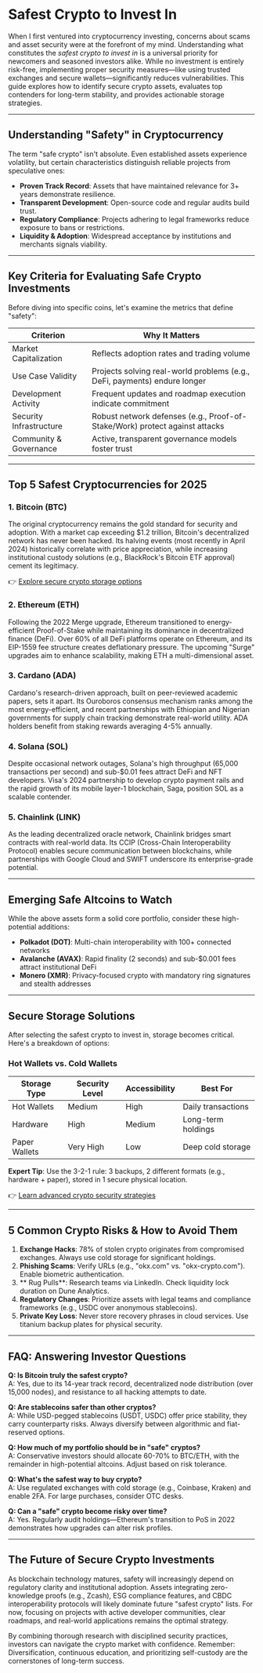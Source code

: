 # Safest Crypto to Invest In

When I first ventured into cryptocurrency investing, concerns about scams and asset security were at the forefront of my mind. Understanding what constitutes the *safest crypto to invest in* is a universal priority for newcomers and seasoned investors alike. While no investment is entirely risk-free, implementing proper security measures—like using trusted exchanges and secure wallets—significantly reduces vulnerabilities. This guide explores how to identify secure crypto assets, evaluates top contenders for long-term stability, and provides actionable storage strategies.

---

## Understanding "Safety" in Cryptocurrency

The term "safe crypto" isn't absolute. Even established assets experience volatility, but certain characteristics distinguish reliable projects from speculative ones:

- **Proven Track Record**: Assets that have maintained relevance for 3+ years demonstrate resilience.
- **Transparent Development**: Open-source code and regular audits build trust.
- **Regulatory Compliance**: Projects adhering to legal frameworks reduce exposure to bans or restrictions.
- **Liquidity & Adoption**: Widespread acceptance by institutions and merchants signals viability.

---

## Key Criteria for Evaluating Safe Crypto Investments

Before diving into specific coins, let's examine the metrics that define "safety":

| Criterion               | Why It Matters                                                                 |
|------------------------|---------------------------------------------------------------------------------|
| Market Capitalization  | Reflects adoption rates and trading volume                                      |
| Use Case Validity      | Projects solving real-world problems (e.g., DeFi, payments) endure longer       |
| Development Activity   | Frequent updates and roadmap execution indicate commitment                      |
| Security Infrastructure| Robust network defenses (e.g., Proof-of-Stake/Work) protect against attacks     |
| Community & Governance | Active, transparent governance models foster trust                              |

---

## Top 5 Safest Cryptocurrencies for 2025

### 1. **Bitcoin (BTC)**
The original cryptocurrency remains the gold standard for security and adoption. With a market cap exceeding $1.2 trillion, Bitcoin's decentralized network has never been hacked. Its halving events (most recently in April 2024) historically correlate with price appreciation, while increasing institutional custody solutions (e.g., BlackRock's Bitcoin ETF approval) cement its legitimacy.

👉 [Explore secure crypto storage options](https://bit.ly/okx-bonus)

### 2. **Ethereum (ETH)**
Following the 2022 Merge upgrade, Ethereum transitioned to energy-efficient Proof-of-Stake while maintaining its dominance in decentralized finance (DeFi). Over 60% of all DeFi platforms operate on Ethereum, and its EIP-1559 fee structure creates deflationary pressure. The upcoming "Surge" upgrades aim to enhance scalability, making ETH a multi-dimensional asset.

### 3. **Cardano (ADA)**
Cardano's research-driven approach, built on peer-reviewed academic papers, sets it apart. Its Ouroboros consensus mechanism ranks among the most energy-efficient, and recent partnerships with Ethiopian and Nigerian governments for supply chain tracking demonstrate real-world utility. ADA holders benefit from staking rewards averaging 4-5% annually.

### 4. **Solana (SOL)**
Despite occasional network outages, Solana's high throughput (65,000 transactions per second) and sub-$0.01 fees attract DeFi and NFT developers. Visa's 2024 partnership to develop crypto payment rails and the rapid growth of its mobile layer-1 blockchain, Saga, position SOL as a scalable contender.

### 5. **Chainlink (LINK)**
As the leading decentralized oracle network, Chainlink bridges smart contracts with real-world data. Its CCIP (Cross-Chain Interoperability Protocol) enables secure communication between blockchains, while partnerships with Google Cloud and SWIFT underscore its enterprise-grade potential.

---

## Emerging Safe Altcoins to Watch

While the above assets form a solid core portfolio, consider these high-potential additions:

- **Polkadot (DOT)**: Multi-chain interoperability with 100+ connected networks
- **Avalanche (AVAX)**: Rapid finality (2 seconds) and sub-$0.001 fees attract institutional DeFi
- **Monero (XMR)**: Privacy-focused crypto with mandatory ring signatures and stealth addresses

---

## Secure Storage Solutions

After selecting the safest crypto to invest in, storage becomes critical. Here's a breakdown of options:

### Hot Wallets vs. Cold Wallets
| Storage Type | Security Level | Accessibility | Best For                  |
|--------------|----------------|---------------|---------------------------|
| Hot Wallets  | Medium         | High          | Daily transactions        |
| Hardware     | High           | Medium        | Long-term holdings        |
| Paper Wallets| Very High      | Low           | Deep cold storage         |

**Expert Tip**: Use the 3-2-1 rule: 3 backups, 2 different formats (e.g., hardware + paper), stored in 1 secure physical location.

👉 [Learn advanced crypto security strategies](https://bit.ly/okx-bonus)

---

## 5 Common Crypto Risks & How to Avoid Them

1. **Exchange Hacks**: 78% of stolen crypto originates from compromised exchanges. Always use cold storage for significant holdings.
2. **Phishing Scams**: Verify URLs (e.g., "okx.com" vs. "okx-crypto.com"). Enable biometric authentication.
3. ** Rug Pulls**: Research teams via LinkedIn. Check liquidity lock duration on Dune Analytics.
4. **Regulatory Changes**: Prioritize assets with legal teams and compliance frameworks (e.g., USDC over anonymous stablecoins).
5. **Private Key Loss**: Never store recovery phrases in cloud services. Use titanium backup plates for physical security.

---

## FAQ: Answering Investor Questions

**Q: Is Bitcoin truly the safest crypto?**  
A: Yes, due to its 14-year track record, decentralized node distribution (over 15,000 nodes), and resistance to all hacking attempts to date.

**Q: Are stablecoins safer than other cryptos?**  
A: While USD-pegged stablecoins (USDT, USDC) offer price stability, they carry counterparty risks. Always diversify between algorithmic and fiat-reserved options.

**Q: How much of my portfolio should be in "safe" cryptos?**  
A: Conservative investors should allocate 60-70% to BTC/ETH, with the remainder in high-potential altcoins. Adjust based on risk tolerance.

**Q: What's the safest way to buy crypto?**  
A: Use regulated exchanges with cold storage (e.g., Coinbase, Kraken) and enable 2FA. For large purchases, consider OTC desks.

**Q: Can a "safe" crypto become risky over time?**  
A: Yes. Regularly audit holdings—Ethereum's transition to PoS in 2022 demonstrates how upgrades can alter risk profiles.

---

## The Future of Secure Crypto Investments

As blockchain technology matures, safety will increasingly depend on regulatory clarity and institutional adoption. Assets integrating zero-knowledge proofs (e.g., Zcash), ESG compliance features, and CBDC interoperability protocols will likely dominate future "safest crypto" lists. For now, focusing on projects with active developer communities, clear roadmaps, and real-world applications remains the optimal strategy.

By combining thorough research with disciplined security practices, investors can navigate the crypto market with confidence. Remember: Diversification, continuous education, and prioritizing self-custody are the cornerstones of long-term success.